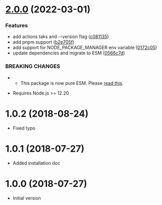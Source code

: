 # [2.0.0](https://github.com/sinedied/fuzz-run/compare/1.0.1...2.0.0) (2022-03-01)


### Features

* add actions taks and --version flag ([c081135](https://github.com/sinedied/fuzz-run/commit/c081135fa690825b338c6f0f758510128a49043f))
* add pnpm support ([b2e705f](https://github.com/sinedied/fuzz-run/commit/b2e705fb0a115061e9c4740786cea781d879a7c6))
* add support for NODE_PACKAGE_MANAGER env variable ([0172c05](https://github.com/sinedied/fuzz-run/commit/0172c0586cea322e532dd6483e9bafbf70271c05))
* update dependencies and migrate to ESM ([0566c7d](https://github.com/sinedied/fuzz-run/commit/0566c7d0d5c4491aeb127de7dfc1d809cbdec3bf))


### BREAKING CHANGES

* - This package is now pure ESM. Please [read this](https://gist.github.com/sindresorhus/a39789f98801d908bbc7ff3ecc99d99c).
- Requires Node.js >= 12.20

# 1.0.2 (2018-08-24)

- Fixed typo

# 1.0.1 (2018-07-27)

- Added installation doc

# 1.0.0 (2018-07-27)

- Initial version
